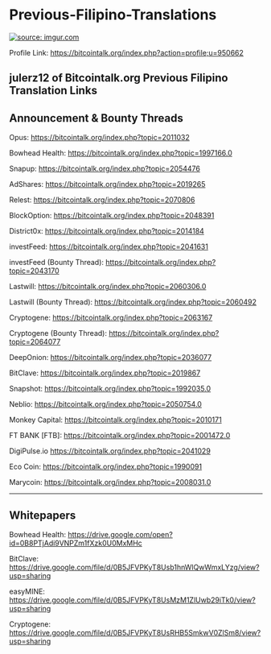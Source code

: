 # Previous-Filipino-Translations
<a href="http://imgur.com/WSwJGG6"><img src="http://i.imgur.com/WSwJGG6.jpg" title="source: imgur.com" /></a>

Profile Link: https://bitcointalk.org/index.php?action=profile;u=950662

julerz12 of Bitcointalk.org Previous Filipino Translation Links
----------------------------------------------------------------------
Announcement & Bounty Threads
----------------------------------------------------------------------
Opus: 
https://bitcointalk.org/index.php?topic=2011032

Bowhead Health:
https://bitcointalk.org/index.php?topic=1997166.0

Snapup:
https://bitcointalk.org/index.php?topic=2054476

AdShares:
https://bitcointalk.org/index.php?topic=2019265

Relest:
https://bitcointalk.org/index.php?topic=2070806

BlockOption:
https://bitcointalk.org/index.php?topic=2048391

District0x:
https://bitcointalk.org/index.php?topic=2014184

investFeed:
https://bitcointalk.org/index.php?topic=2041631

investFeed (Bounty Thread):
https://bitcointalk.org/index.php?topic=2043170

Lastwill:
https://bitcointalk.org/index.php?topic=2060306.0

Lastwill (Bounty Thread):
https://bitcointalk.org/index.php?topic=2060492

Cryptogene:
https://bitcointalk.org/index.php?topic=2063167

Cryptogene (Bounty Thread):
https://bitcointalk.org/index.php?topic=2064077

DeepOnion:
https://bitcointalk.org/index.php?topic=2036077

BitClave:
https://bitcointalk.org/index.php?topic=2019867

Snapshot:
https://bitcointalk.org/index.php?topic=1992035.0

Neblio:
https://bitcointalk.org/index.php?topic=2050754.0

Monkey Capital:
https://bitcointalk.org/index.php?topic=2010171

FT BANK [FTB]:
https://bitcointalk.org/index.php?topic=2001472.0

DigiPulse.io
https://bitcointalk.org/index.php?topic=2041029

Eco Coin:
https://bitcointalk.org/index.php?topic=1990091

Marycoin:
https://bitcointalk.org/index.php?topic=2008031.0

-----------------------------------------------------------------------
Whitepapers
-----------------------------------------------------------------------
Bowhead Health:
https://drive.google.com/open?id=0B8PTjAdi9VNPZm1fXzk0U0MxMHc

BitClave:
https://drive.google.com/file/d/0B5JFVPKyT8Usb1hnWlQwWmxLYzg/view?usp=sharing

easyMINE:
https://drive.google.com/file/d/0B5JFVPKyT8UsMzM1ZlUwb29iTk0/view?usp=sharing

Cryptogene:
https://drive.google.com/file/d/0B5JFVPKyT8UsRHB5SmkwV0ZlSm8/view?usp=sharing
